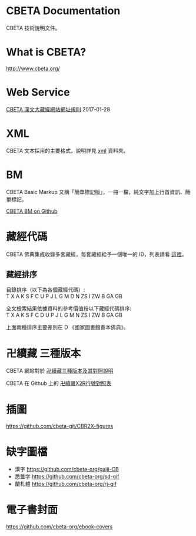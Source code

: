# CBETA Documentation

CBETA 技術說明文件。

# What is CBETA?

http://www.cbeta.org/

# Web Service

[CBETA 漢文大藏經網站網址規則](http://tripitaka.cbeta.org/url_rules) 2017-01-28

# XML

CBETA 文本採用的主要格式，說明詳見 [xml](xml) 資料夾。

# BM

CBETA Basic Markup 又稱「簡單標記版」，一冊一檔，純文字加上行首資訊、簡單標記。

[CBETA BM on Github](https://github.com/mahawu/BM_u8)

# 藏經代碼

CBETA 佛典集成收錄多套藏經，每套藏經給予一個唯一的 ID，列表請看 [這裡](http://www.cbeta.org/format/id.php)。

## 藏經排序

目錄排序（以下為各個藏經代碼）:  
T X A K S F C U P J L G M D N ZS I ZW B GA GB

全文檢索結果依據資料的參考價值按以下藏經代碼排序:  
T X A K S F C D U P J L G M N ZS I ZW B GA GB

上面兩種排序主要差別在 D 《國家圖書館善本佛典》。

# 卍續藏 三種版本

CBETA 網站對於 [卍續藏三種版本及其對照說明](http://www.cbeta.org/data-format/zrx.htm#zrx)

CBETA 在 Github 上的 [卍續藏X2R行號對照表](https://github.com/cbeta-git/cbwork-common-X2R)

# 插圖

https://github.com/cbeta-git/CBR2X-figures

# 缺字圖檔

* 漢字 https://github.com/cbeta-org/gaiji-CB
* 悉曇字 https://github.com/cbeta-org/sd-gif
* 蘭札體 https://github.com/cbeta-org/rj-gif

# 電子書封面

https://github.com/cbeta-org/ebook-covers
